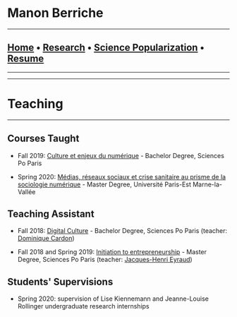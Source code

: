 
# **Manon Berriche**


-----------------

## [Home](https://manonberriche.github.io/) • [Research](research.md) • [Science Popularization](General-Audience.md) • [Resume](https://drive.google.com/file/d/1syRqm-ya3dwk69_t_84dEMdOoiHAiZBB/view?usp=sharing)

-----------------

-----------------
# Teaching
-----------------

## Courses Taught

* Fall 2019: [Culture et enjeux du numérique](http://formation.sciences-po.fr/enseignement/2019/BEXP/25F00) - Bachelor Degree, Sciences Po Paris

* Spring 2020: [Médias, réseaux sociaux et crise sanitaire au prisme de la sociologie numérique](https://dpa.hypotheses.org) - Master Degree, Université Paris-Est Marne-la-Vallée


## Teaching Assistant

* Fall 2018: [Digital Culture](http://formation.sciences-po.fr/enseignement/2018/bexp/23a00) - Bachelor Degree, Sciences Po Paris (teacher: [Dominique Cardon](https://medialab.sciencespo.fr/equipe/dominique-cardon/))

* Fall 2018 and Spring 2019:  [Initiation to entrepreneurship](http://formation.sciences-po.fr/enseignement/2018/obus/2045) - Master Degree, Sciences Po Paris (teacher: [Jacques-Henri Eyraud](https://fr.wikipedia.org/wiki/Jacques-Henri_Eyraud))


## Students' Supervisions

* Spring 2020: supervision of Lise Kiennemann and Jeanne-Louise Rollinger undergraduate research internships
 
